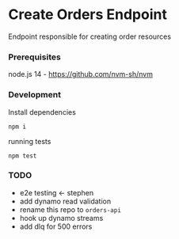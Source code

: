 # Create Orders Endpoint

Endpoint responsible for creating order resources

### Prerequisites

node.js 14 - https://github.com/nvm-sh/nvm

### Development

Install dependencies
```
npm i
```

running tests
```
npm test
```

### TODO
* e2e testing <- stephen
* add dynamo read validation
* rename this repo to `orders-api`
* hook up dynamo streams
* add dlq for 500 errors
